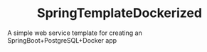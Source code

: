 <div align="center">
  <h1>SpringTemplateDockerized</h1>
</div>

A simple web service template for creating an SpringBoot+PostgreSQL+Docker app
